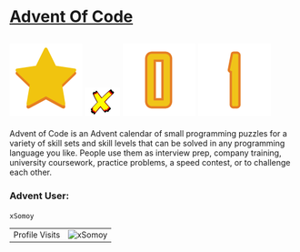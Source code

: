 # [Advent Of Code](https://adventofcode.com/)
## ![star](./images/star.png) ![x](./images/x.png) ![number](./images/0.png) ![number](images/1.png)

Advent of Code is an Advent calendar of small programming puzzles for a variety of skill sets and skill levels that can be solved in any programming language you like. People use them as interview prep, company training, university coursework, practice problems, a speed contest, or to challenge each other.

### Advent User: 
`xSomoy`

<!-- visitor counter -->
<table aligh="center">
  <tr>
    <td>Profile Visits</td>
    <td><img src="https://profile-counter.glitch.me/xsomoy/count.svg" alt="xSomoy" /></td>
  </tr>
</table>